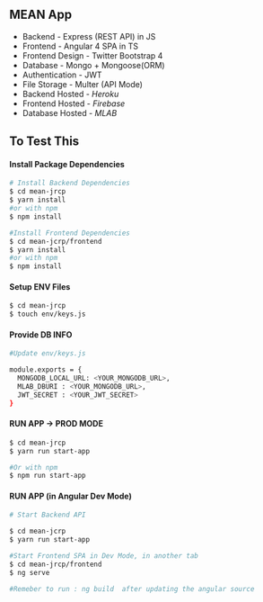 ## MEAN App

- Backend - Express (REST API) in JS
- Frontend - Angular 4 SPA in TS
- Frontend Design - Twitter Bootstrap 4
- Database - Mongo + Mongoose(ORM) 
- Authentication - JWT
- File Storage - Multer (API Mode)
- Backend Hosted - *Heroku*
- Frontend Hosted - *Firebase*
- Database Hosted - *MLAB*

## To Test This

#### Install Package Dependencies
```sh
# Install Backend Dependencies
$ cd mean-jrcp
$ yarn install 
#or with npm
$ npm install

#Install Frontend Dependencies
$ cd mean-jcrp/frontend
$ yarn install 
#or with npm
$ npm install
```

#### Setup ENV Files

```sh
$ cd mean-jrcp
$ touch env/keys.js
```

#### Provide DB INFO
```sh
#Update env/keys.js

module.exports = {
  MONGODB_LOCAL_URL: <YOUR_MONGODB_URL>,
  MLAB_DBURI : <YOUR_MONGODB_URL>,
  JWT_SECRET : <YOUR_JWT_SECRET>
}
```

#### RUN APP -> PROD MODE
```sh
$ cd mean-jrcp
$ yarn run start-app

#Or with npm 
$ npm run start-app
```

#### RUN APP (in Angular Dev Mode)
```sh
# Start Backend API

$ cd mean-jcrp
$ yarn run start-app

#Start Frontend SPA in Dev Mode, in another tab
$ cd mean-jrcp/frontend
$ ng serve

#Remeber to run : ng build  after updating the angular source
``` 


